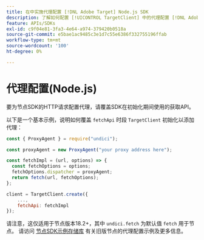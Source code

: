 ```yaml
---
title: 在中实施代理配置 [!DNL Adobe Target] Node.js SDK
description: 了解如何配置 [!UICONTROL TargetClient] 中的代理配置 [!DNL Adobe Target] Node.js SDK.
feature: APIs/SDKs
exl-id: c9f04e81-3fa3-4e64-a974-379420b0518a
source-git-commit: e5bae1ac9485c3e1d7c55e6386f332755196ffab
workflow-type: tm+mt
source-wordcount: '100'
ht-degree: 0%

---
```


# 代理配置(Node.js)

要为节点SDK的HTTP请求配置代理，请覆盖SDK在初始化期间使用的获取API。

以下是一个基本示例，说明如何覆盖 `fetchApi` 时段 `TargetClient` 初始化以添加代理：

```javascript {line-numbers="true"}
const { ProxyAgent } = require("undici");

const proxyAgent = new ProxyAgent("your proxy address here");

const fetchImpl = (url, options) => {
  const fetchOptions = options;
  fetchOptions.dispatcher = proxyAgent;
  return fetch(url, fetchOptions);
};

client = TargetClient.create({
    ...,
    fetchApi: fetchImpl
});
```

请注意，这仅适用于节点版本18.2+，其中 `undici.fetch` 为默认值 `fetch` 用于节点。
请访问 [节点SDK示例存储库](https://github.com/adobe/target-nodejs-sdk-samples/tree/master/proxy-configuration)
有关旧版节点的代理配置示例及更多信息。
